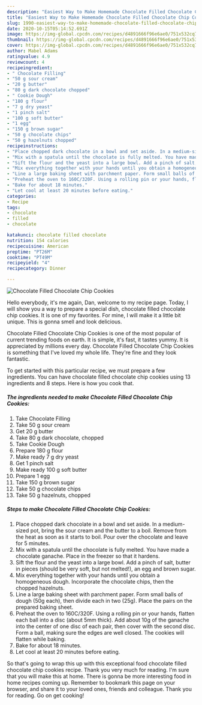 ```yaml
---
description: "Easiest Way to Make Homemade Chocolate Filled Chocolate Chip Cookies"
title: "Easiest Way to Make Homemade Chocolate Filled Chocolate Chip Cookies"
slug: 1990-easiest-way-to-make-homemade-chocolate-filled-chocolate-chip-cookies
date: 2020-10-15T05:14:52.691Z
image: https://img-global.cpcdn.com/recipes/d4891666f96e6ae0/751x532cq70/chocolate-filled-chocolate-chip-cookies-recipe-main-photo.jpg
thumbnail: https://img-global.cpcdn.com/recipes/d4891666f96e6ae0/751x532cq70/chocolate-filled-chocolate-chip-cookies-recipe-main-photo.jpg
cover: https://img-global.cpcdn.com/recipes/d4891666f96e6ae0/751x532cq70/chocolate-filled-chocolate-chip-cookies-recipe-main-photo.jpg
author: Mabel Adams
ratingvalue: 4.9
reviewcount: 4
recipeingredient:
- " Chocolate Filling"
- "50 g sour cream"
- "20 g butter"
- "80 g dark chocolate chopped"
- " Cookie Dough"
- "180 g flour"
- "7 g dry yeast"
- "1 pinch salt"
- "100 g soft butter"
- "1 egg"
- "150 g brown sugar"
- "50 g chocolate chips"
- "50 g hazelnuts chopped"
recipeinstructions:
- "Place chopped dark chocolate in a bowl and set aside. In a medium-sized pot, bring the sour cream and the butter to a boil. Remove from the heat as soon as it starts to boil. Pour over the chocolate and leave for 5 minutes."
- "Mix with a spatula until the chocolate is fully melted. You have made a chocolate ganache. Place in the freezer so that it hardens."
- "Sift the flour and the yeast into a large bowl. Add a pinch of salt, butter in pieces (should be very soft, but not melted!), an egg and brown sugar."
- "Mix everything together with your hands until you obtain a homogeneous dough. Incorporate the chocolate chips, then the chopped hazelnuts."
- "Line a large baking sheet with parchment paper. Form small balls of dough (50g each), then divide each in two (25g). Place the pairs on the prepared baking sheet."
- "Preheat the oven to 160C/320F. Using a rolling pin or your hands, flatten each ball into a disc (about 5mm thick). Add about 10g of the ganache into the center of one disc of each pair, then cover with the second disc. Form a ball, making sure the edges are well closed. The cookies will flatten while baking."
- "Bake for about 18 minutes."
- "Let cool at least 20 minutes before eating."
categories:
- Recipe
tags:
- chocolate
- filled
- chocolate

katakunci: chocolate filled chocolate 
nutrition: 154 calories
recipecuisine: American
preptime: "PT26M"
cooktime: "PT49M"
recipeyield: "4"
recipecategory: Dinner

---
```



![Chocolate Filled Chocolate Chip Cookies](https://img-global.cpcdn.com/recipes/d4891666f96e6ae0/751x532cq70/chocolate-filled-chocolate-chip-cookies-recipe-main-photo.jpg)

Hello everybody, it's me again, Dan, welcome to my recipe page. Today, I will show you a way to prepare a special dish, chocolate filled chocolate chip cookies. It is one of my favorites. For mine, I will make it a little bit unique. This is gonna smell and look delicious.

Chocolate Filled Chocolate Chip Cookies is one of the most popular of current trending foods on earth. It is simple, it's fast, it tastes yummy. It is appreciated by millions every day. Chocolate Filled Chocolate Chip Cookies is something that I've loved my whole life. They're fine and they look fantastic.




To get started with this particular recipe, we must prepare a few ingredients. You can have chocolate filled chocolate chip cookies using 13 ingredients and 8 steps. Here is how you cook that.

<!--inarticleads1-->

##### The ingredients needed to make Chocolate Filled Chocolate Chip Cookies:

1. Take  Chocolate Filling
1. Take 50 g sour cream
1. Get 20 g butter
1. Take 80 g dark chocolate, chopped
1. Take  Cookie Dough
1. Prepare 180 g flour
1. Make ready 7 g dry yeast
1. Get 1 pinch salt
1. Make ready 100 g soft butter
1. Prepare 1 egg
1. Take 150 g brown sugar
1. Take 50 g chocolate chips
1. Take 50 g hazelnuts, chopped




<!--inarticleads2-->

##### Steps to make Chocolate Filled Chocolate Chip Cookies:

1. Place chopped dark chocolate in a bowl and set aside. In a medium-sized pot, bring the sour cream and the butter to a boil. Remove from the heat as soon as it starts to boil. Pour over the chocolate and leave for 5 minutes.
1. Mix with a spatula until the chocolate is fully melted. You have made a chocolate ganache. Place in the freezer so that it hardens.
1. Sift the flour and the yeast into a large bowl. Add a pinch of salt, butter in pieces (should be very soft, but not melted!), an egg and brown sugar.
1. Mix everything together with your hands until you obtain a homogeneous dough. Incorporate the chocolate chips, then the chopped hazelnuts.
1. Line a large baking sheet with parchment paper. Form small balls of dough (50g each), then divide each in two (25g). Place the pairs on the prepared baking sheet.
1. Preheat the oven to 160C/320F. Using a rolling pin or your hands, flatten each ball into a disc (about 5mm thick). Add about 10g of the ganache into the center of one disc of each pair, then cover with the second disc. Form a ball, making sure the edges are well closed. The cookies will flatten while baking.
1. Bake for about 18 minutes.
1. Let cool at least 20 minutes before eating.




So that's going to wrap this up with this exceptional food chocolate filled chocolate chip cookies recipe. Thank you very much for reading. I'm sure that you will make this at home. There is gonna be more interesting food in home recipes coming up. Remember to bookmark this page on your browser, and share it to your loved ones, friends and colleague. Thank you for reading. Go on get cooking!

